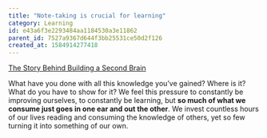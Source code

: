 ```yaml
---
title: "Note-taking is crucial for learning"
category: Learning
id: e43a6f3e2293484aa1184530a3e11862
parent_id: 7527a9367d644f3bb25531ce50d2f126
created_at: 1584914277418
---
```


[The Story Behind Building a Second Brain](https://fortelabs.co/blog/the-story-behind-basb/)

What have you done with all this knowledge you’ve gained? Where is it? What do you have to show for it? We feel this pressure to constantly be improving ourselves, to constantly be learning, but **so much of what we consume just goes in one ear and out the other**. We invest countless hours of our lives reading and consuming the knowledge of others, yet so few turning it into something of our own.
    